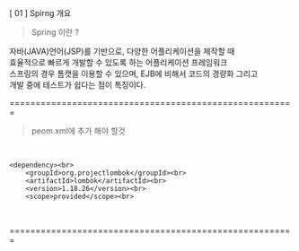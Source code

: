 [ 01 ] Spirng 개요

> Spring 이란 ?

자바(JAVA)언어(JSP)를 기반으로, 다양한 어플리케이션을 제작할 때<br> 
효율적으로 빠르게 개발할 수 있도록 하는 어플리케이션 프레임워크<br>
스프링의 경우 톰캣을 이용할 수 있으며, EJB에 비해서 코드의 경량화 그리고<br> 
개발 중에 테스트가 쉽다는 점이 특징이다.<br>

=======================================================

> peom.xml에 추가 해야 할것

<!-- https://mvnrepository.com/artifact/org.projectlombok/lombok --> <br>
	<dependency><br>
	    <groupId>org.projectlombok</groupId><br>
	    <artifactId>lombok</artifactId><br>
	    <version>1.18.26</version><br>
	    <scope>provided</scope><br>
</dependency><br>

=======================================================